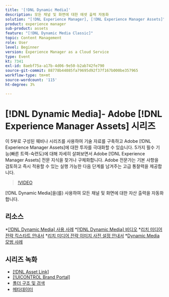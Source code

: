 ```yaml
---
title: '[!DNL Dynamic Media]'
description: 모든 채널 및 화면에 대한 에셋 출력 자동화
solution: "[!DNL Experience Manager], [!DNL Experience Manager Assets]"
product: experience manager
sub-product: assets
feature: "[!DNL Dynamic Media Classic]"
topic: Content Management
role: User
level: Beginner
version: Experience Manager as a Cloud Service
type: Event
kt: 7341
exl-id: 8aebf75a-a17b-4d06-9e50-b2ab742fe790
source-git-commit: 88778b44085fa79695d92f37f167b000be357965
workflow-type: tm+mt
source-wordcount: '115'
ht-degree: 3%

---
```


# [!DNL Dynamic Media]- Adobe [!DNL Experience Manager Assets] 시리즈

이 5부로 구성된 웨비나 시리즈를 사용하여 기술 자료를 구축하고 Adobe [!DNL Experience Manager Assets]에 대한 투자를 극대화할 수 있습니다. 5가지 필수 기능(빠른 트랙-숙련도)에 대해 자세히 살펴보면서 Adobe [!DNL Experience Manager Assets] 전문 지식을 찾거나 구체화합니다. Adobe 전문가는 기본 사항을 검토하고 즉시 적용할 수 있는 실행 가능한 다음 단계를 남겨주는 고급 통찰력을 제공합니다.

>[!VIDEO](https://video.tv.adobe.com/v/332132/?quality=12&learn=on&hidetitle=true)

[!DNL Dynamic Media]을(를) 사용하여 모든 채널 및 화면에 대한 자산 출력을 자동화합니다.

## 리소스

*[[!DNL Dynamic Media] 사용 사례](https://experienceleague.adobe.com/ko/docs/experience-manager-cloud-service/content/assets/dynamicmedia/dm-journey/dm-journey-part1)
*[[!DNL Dynamic Media] 비디오](https://experienceleague.adobe.com/ko/docs/experience-manager-learn/assets/dynamic-media/dynamic-media-overview-feature-video-use#dynamic-media)
*[리치 미디어 전략 킥스타트 안내서](https://www.adobe.com/content/dam/www/us/en/experience-manager/pdfs/dynamic-media-kickstart-guide-2019.pdf)
*[리치 미디어 전략 이미지 사전 설정 안내서](https://www.adobe.com/content/dam/www/us/en/experience-manager/pdfs/dynamic-media-image-preset-guide.pdf)
*[Dynamic Media 모범 사례](https://experienceleague.adobe.com/ko/docs/experience-manager-cloud-service/content/assets/dynamicmedia/dm-journey/dm-best-practices)

## 시리즈 녹화

* [[!DNL Asset Link]](asset-link.md)
* [[!UICONTROL Brand Portal]](brand-portal.md)
* [폴더 구조 및 검색](folder-structure-search.md)
* [메타데이터](metadata.md)
